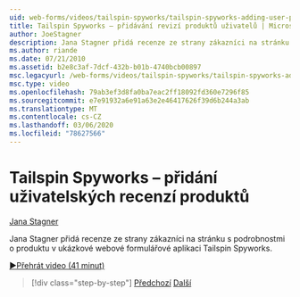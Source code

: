 ```yaml
---
uid: web-forms/videos/tailspin-spyworks/tailspin-spyworks-adding-user-product-reviews
title: Tailspin Spyworks – přidávání revizí produktů uživatelů | Microsoft Docs
author: JoeStagner
description: Jana Stagner přidá recenze ze strany zákazníci na stránku s podrobnostmi o produktu v ukázkové webové formulářové aplikaci Tailspin Spyworks.
ms.author: riande
ms.date: 07/21/2010
ms.assetid: b2e8c3af-7dcf-432b-b01b-4740bcb00897
msc.legacyurl: /web-forms/videos/tailspin-spyworks/tailspin-spyworks-adding-user-product-reviews
msc.type: video
ms.openlocfilehash: 79ab3ef3d8fa0ba7eac2ff18092fd360e7296f85
ms.sourcegitcommit: e7e91932a6e91a63e2e46417626f39d6b244a3ab
ms.translationtype: MT
ms.contentlocale: cs-CZ
ms.lasthandoff: 03/06/2020
ms.locfileid: "78627566"
---
```

# <a name="tailspin-spyworks---adding-user-product-reviews"></a>Tailspin Spyworks – přidání uživatelských recenzí produktů

[Jana Stagner](https://github.com/JoeStagner)

Jana Stagner přidá recenze ze strany zákazníci na stránku s podrobnostmi o produktu v ukázkové webové formulářové aplikaci Tailspin Spyworks.

[&#9654;Přehrát video (41 minut)](https://channel9.msdn.com/Blogs/ASP-NET-Site-Videos/tailspin-spyworks-adding-user-product-reviews)

> [!div class="step-by-step"]
> [Předchozí](tailspin-spyworks-final-check-out.md)
> [Další](tailspin-spyworks-displaying-user-reviews.md)
